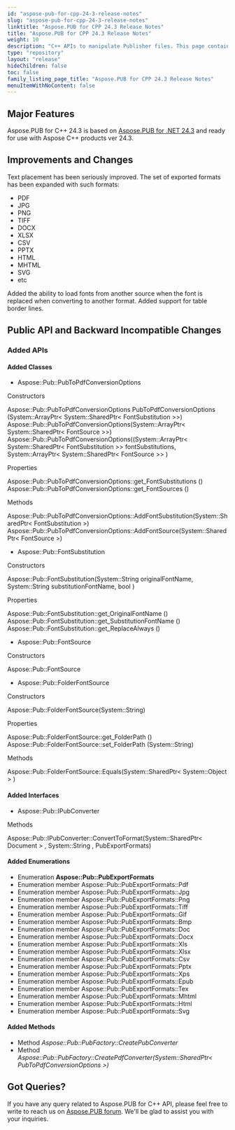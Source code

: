 ```yaml
---
id: "aspose-pub-for-cpp-24-3-release-notes"
slug: "aspose-pub-for-cpp-24-3-release-notes"
linktitle: "Aspose.PUB for CPP 24.3 Release Notes"
title: "Aspose.PUB for CPP 24.3 Release Notes"
weight: 10
description: "C++ APIs to manipulate Publisher files. This page contains new features Aspose.PUB for C++, enhancement, and bug fixes in 2024, version 24.3."
type: "repository"
layout: "release"
hideChildren: false
toc: false
family_listing_page_title: "Aspose.PUB for CPP 24.3 Release Notes"
menuItemWithNoContent: false
---
```


## Major Features

Aspose.PUB for C++ 24.3 is based on [Aspose.PUB for .NET 24.3](https://releases.aspose.com/pub/cpp/release-notes/2024/aspose-pub-for-cpp-24-3-release-notes/) and ready for use with Aspose C++ products ver 24.3.

## **Improvements and Changes**

Text placement has been seriously improved. The set of exported formats has been expanded with such formats: 
- PDF
- JPG
- PNG
- TIFF
- DOCX
- XLSX
- CSV
- PPTX
- HTML
- MHTML
- SVG
- etc

Added the ability to load fonts from another source when the font is replaced when converting to another format. Added support for table border lines.

## **Public API and Backward Incompatible Changes**
### **Added APIs**
#### **Added Classes**
- Aspose::Pub::PubToPdfConversionOptions

 Constructors

Aspose::Pub::PubToPdfConversionOptions
PubToPdfConversionOptions (System::ArrayPtr&lt; System::SharedPtr&lt; FontSubstitution &gt;&gt;)
Aspose::Pub::PubToPdfConversionOptions(System::ArrayPtr&lt; System::SharedPtr&lt; FontSource &gt;&gt;)
Aspose::Pub::PubToPdfConversionOptions((System::ArrayPtr&lt; System::SharedPtr&lt; FontSubstitution &gt;&gt; fontSubstitutions, System::ArrayPtr&lt; System::SharedPtr&lt; FontSource &gt;&gt; )

 Properties

Aspose::Pub::PubToPdfConversionOptions::get_FontSubstitutions ()
Aspose::Pub::PubToPdfConversionOptions::get_FontSources ()

 Methods

Aspose::Pub::PubToPdfConversionOptions::AddFontSubstitution(System::SharedPtr&lt; FontSubstitution &gt;)
Aspose::Pub::PubToPdfConversionOptions::AddFontSource(System::SharedPtr&lt; FontSource &gt;)


- Aspose::Pub::FontSubstitution

 Constructors

Aspose::Pub::FontSubstitution(System::String originalFontName, System::String substitutionFontName, bool )

 Properties

Aspose::Pub::FontSubstitution::get_OriginalFontName ()
Aspose::Pub::FontSubstitution::get_SubstitutionFontName ()
Aspose::Pub::FontSubstitution::get_ReplaceAlways ()

- Aspose::Pub::FontSource

 Constructors

Aspose::Pub::FontSource

- Aspose::Pub::FolderFontSource

 Constructors

Aspose::Pub::FolderFontSource(System::String)

 Properties

Aspose::Pub::FolderFontSource::get_FolderPath ()
Aspose::Pub::FolderFontSource::set_FolderPath (System::String)

 Methods

Aspose::Pub::FolderFontSource::Equals(System::SharedPtr&lt; System::Object &gt; )


#### **Added Interfaces**
- Aspose::Pub::IPubConverter

 Methods

Aspose::Pub::IPubConverter::ConvertToFormat(System::SharedPtr&lt; Document &gt; , System::String , PubExportFormats)

#### **Added Enumerations**
* Enumeration **Aspose::Pub::PubExportFormats**
* Enumeration member Aspose::Pub::PubExportFormats::Pdf
* Enumeration member Aspose::Pub::PubExportFormats::Jpg
* Enumeration member Aspose::Pub::PubExportFormats::Png
* Enumeration member Aspose::Pub::PubExportFormats::Tiff
* Enumeration member Aspose::Pub::PubExportFormats::Gif
* Enumeration member Aspose::Pub::PubExportFormats::Bmp
* Enumeration member Aspose::Pub::PubExportFormats::Doc
* Enumeration member Aspose::Pub::PubExportFormats::Docx
* Enumeration member Aspose::Pub::PubExportFormats::Xls
* Enumeration member Aspose::Pub::PubExportFormats::Xlsx
* Enumeration member Aspose::Pub::PubExportFormats::Csv
* Enumeration member Aspose::Pub::PubExportFormats::Pptx
* Enumeration member Aspose::Pub::PubExportFormats::Xps
* Enumeration member Aspose::Pub::PubExportFormats::Epub
* Enumeration member Aspose::Pub::PubExportFormats::Tex
* Enumeration member Aspose::Pub::PubExportFormats::Mhtml
* Enumeration member Aspose::Pub::PubExportFormats::Html
* Enumeration member Aspose::Pub::PubExportFormats::Svg

#### **Added Methods**
* Method *Aspose::Pub::PubFactory::CreatePubConverter*
* Method *Aspose::Pub::PubFactory::CreatePdfConverter(System::SharedPtr&lt; PubToPdfConversionOptions &gt;)*


## Got Queries?
If you have any query related to Aspose.PUB for C++ API, please feel free to write to reach us on [Aspose.PUB forum](https://forum.aspose.com/c/pub/). We'll be glad to assist you with your inquiries.
